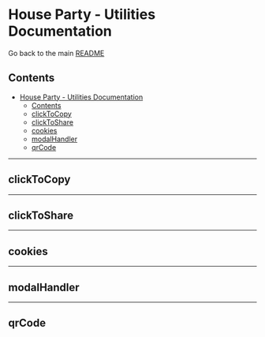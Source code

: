 # House Party - Utilities Documentation

Go back to the main [README](../../../README.md)

## Contents

- [House Party - Utilities Documentation](#house-party---utilities-documentation)
  - [Contents](#contents)
  - [clickToCopy](#clicktocopy)
  - [clickToShare](#clicktoshare)
  - [cookies](#cookies)
  - [modalHandler](#modalhandler)
  - [qrCode](#qrcode)

<hr>

## clickToCopy

<hr>

## clickToShare

<hr>

## cookies

<hr>

## modalHandler

<hr>

## qrCode
